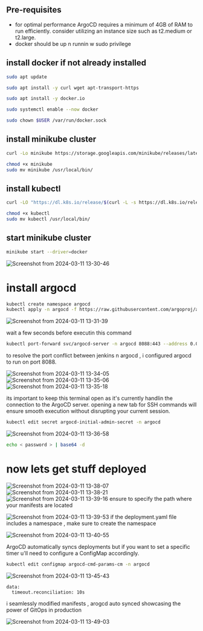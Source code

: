 ## Pre-requisites
- for optimal performance ArgoCD requires a minimum of 4GB of RAM to run efficiently. consider utilizing an instance size such as t2.medium or t2.large.
- docker should be up n runnin w sudo privilege
  
## install docker if not already installed
```bash
sudo apt update
```
```bash
sudo apt install -y curl wget apt-transport-https
```
```bash
sudo apt install -y docker.io
```
```bash
sudo systemctl enable --now docker
```
```bash
sudo chown $USER /var/run/docker.sock
```
## install minikube cluster
```bash
curl -Lo minikube https://storage.googleapis.com/minikube/releases/latest/minikube-linux-amd64
```
```bash
chmod +x minikube
sudo mv minikube /usr/local/bin/
```
## install kubectl 
```bash
curl -LO "https://dl.k8s.io/release/$(curl -L -s https://dl.k8s.io/release/stable.txt)/bin/linux/amd64/kubectl"
```
```bash
chmod +x kubectl
sudo mv kubectl /usr/local/bin/
```
## start minikube cluster
```bash
minikube start --driver=docker
```
![Screenshot from 2024-03-11 13-30-46](https://github.com/teresashellvin/node-todo-cicd/assets/146912102/c25744c9-d731-42d4-9327-2ed7b4cf25dc)

#  install argocd

```bash
kubectl create namespace argocd
kubectl apply -n argocd -f https://raw.githubusercontent.com/argoproj/argo-cd/stable/manifests/install.yaml
```

![Screenshot from 2024-03-11 13-31-39](https://github.com/teresashellvin/node-todo-cicd/assets/146912102/e9d1df3e-d481-43ca-9d2b-48c5c88259d3)

wait a few seconds before executin this command
 ```bash
kubectl port-forward svc/argocd-server -n argocd 8088:443 --address 0.0.0.0 &
```
 to resolve the port conflict between jenkins n argocd , i configured argocd to run on port 8088. 

![Screenshot from 2024-03-11 13-34-05](https://github.com/teresashellvin/node-todo-cicd/assets/146912102/9e234187-2a8d-4d12-9682-bd210d5661ab)
![Screenshot from 2024-03-11 13-35-06](https://github.com/teresashellvin/node-todo-cicd/assets/146912102/3eb46fc3-3d81-4647-bd88-18448e1b5f42)
![Screenshot from 2024-03-11 13-35-18](https://github.com/teresashellvin/node-todo-cicd/assets/146912102/8bde6542-df06-45e0-addd-84b801561824)

its important to keep this terminal open as it's currently handlin the connection to the ArgoCD server. opening a new tab for SSH commands will ensure smooth execution without disrupting your current session. 

```bash
kubectl edit secret argocd-initial-admin-secret -n argocd
```
![Screenshot from 2024-03-11 13-36-58](https://github.com/teresashellvin/node-todo-cicd/assets/146912102/07b6adab-7566-4dff-a0c4-bdd17a4f0289)

```bash
echo < password > | base64 -d
```
# now lets get stuff deployed 
![Screenshot from 2024-03-11 13-38-07](https://github.com/teresashellvin/node-todo-cicd/assets/146912102/d93ea3ea-1fae-429f-8011-8bb2d9243270)
![Screenshot from 2024-03-11 13-38-21](https://github.com/teresashellvin/node-todo-cicd/assets/146912102/de4272ca-6f5b-481c-b403-277aa789c3da)
![Screenshot from 2024-03-11 13-39-16](https://github.com/teresashellvin/node-todo-cicd/assets/146912102/3c340419-cb1a-4501-8deb-0aca2cd48363)
ensure to specify the path where your manifests are located 

![Screenshot from 2024-03-11 13-39-53](https://github.com/teresashellvin/node-todo-cicd/assets/146912102/b3352ba2-fba2-414d-adca-7fce08735fcc)
if the deployment.yaml file includes a namespace , make sure to create the namespace




![Screenshot from 2024-03-11 13-40-55](https://github.com/teresashellvin/node-todo-cicd/assets/146912102/a3a7b0a4-9b0d-422f-bb0b-369d57842921)

ArgoCD automatically syncs deployments but if you want to set a specific timer u'll need to configure a ConfigMap accordingly.
```bash
kubectl edit configmap argocd-cmd-params-cm -n argocd
```
![Screenshot from 2024-03-11 13-45-43](https://github.com/teresashellvin/node-todo-cicd/assets/146912102/9e9d62d1-60b5-4c09-a0d2-01e33d0a3903)
```
data:
  timeout.reconciliation: 10s
```

i seamlessly modified manifests , arogcd auto synced showcasing the power of GitOps in production 

![Screenshot from 2024-03-11 13-49-03](https://github.com/teresashellvin/node-todo-cicd/assets/146912102/ee09a9cd-39d2-4aff-ba4b-59b90e41f673)





















